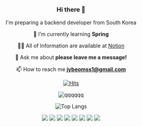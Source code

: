 
<div align="center">
  
### Hi there 👋
 I'm preparing a backend developer from South Korea

🌱 I’m currently learning **Spring**

👨‍💻 All of Information are available at [Notion](https://candied-verbena-e46.notion.site/0645b1d15f2247f5ba9d57ba62349bc9)

💬 Ask me about **please leave me a message!**

📫 How to reach me **jybeomss1@gmail.com**
  
[![Hits](https://hits.seeyoufarm.com/api/count/incr/badge.svg?url=https%3A%2F%2Fgithub.com%2Fjeongyoungbeom&count_bg=%23B81D1D&title_bg=%23555555&icon=smugmug.svg&icon_color=%2309C234&title=%EC%96%B4%EC%84%9C%EC%98%A4%EC%8B%9C%EA%B0%9C&edge_flat=false)](https://hits.seeyoufarm.com)

![qqqqqq](https://github-readme-stats.vercel.app/api?username=jeongyoungbeom&show_icons=true&theme=blue)

![Top Langs](https://github-readme-stats.vercel.app/api/top-langs/?username=jeongyoungbeom&layout=compact&theme=tokyonight)
  
<img src="https://img.shields.io/badge/JAVA-007396?style=for-the-badge&logo=java&logoColor=white">
<img src="https://img.shields.io/badge/Spring-6DB33F?style=for-the-badge&logo=Spring&logoColor=white">
<img src="https://img.shields.io/badge/oracle-F80000?style=for-the-badge&logo=oracle&logoColor=white">
<img src="https://img.shields.io/badge/mysql-4479A1?style=for-the-badge&logo=mysql&logoColor=white">
<img src="https://img.shields.io/badge/javascript-F7DF1E?style=for-the-badge&logo=javascript&logoColor=black">
<img src="https://img.shields.io/badge/html-E34F26?style=for-the-badge&logo=html5&logoColor=white">
<img src="https://img.shields.io/badge/css-1572B6?style=for-the-badge&logo=css3&logoColor=white">
<img src="https://img.shields.io/badge/github-181717?style=for-the-badge&logo=github&logoColor=white">

</div>






<!--
**jeongyoungbeom/jeongyoungbeom** is a ✨ _special_ ✨ repository because its `README.md` (this file) appears on your GitHub profile.



Here are some ideas to get you started:

- 🔭 I’m currently working on ...
- 🌱 I’m currently learning ...
- 👯 I’m looking to collaborate on ...
- 🤔 I’m looking for help with ...
- 💬 Ask me about ...
- 📫 How to reach me: ...
- 😄 Pronouns: ...
- ⚡ Fun fact: ...
-->
